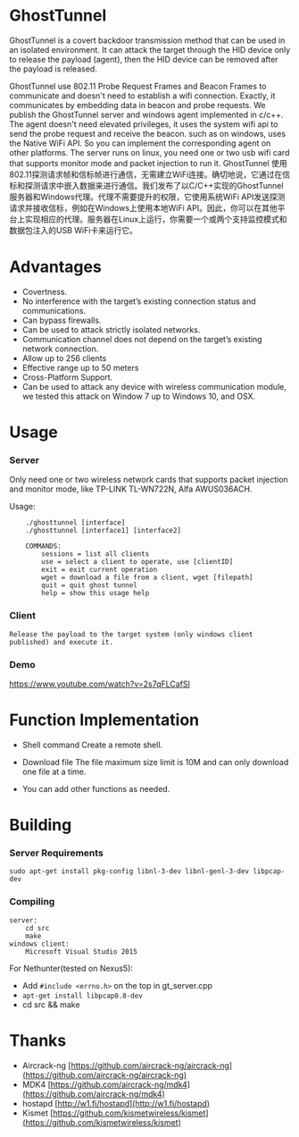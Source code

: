 # GhostTunnel

GhostTunnel is a covert backdoor transmission method that can be used in an isolated environment. It can attack the target through the HID device only to release the payload (agent), then the HID device can be removed after the payload is released.

GhostTunnel use 802.11 Probe Request Frames and Beacon Frames to communicate and doesn't need to establish a wifi connection. Exactly, it communicates by embedding data in beacon and probe requests. We publish the GhostTunnel server and windows agent implemented in c/c++. The agent doesn't need elevated privileges, it uses the system wifi api to send the probe request and receive the beacon. such as on windows, uses the Native WiFi API. So you can implement the corresponding agent on other platforms. The server runs on linux, you need one or two usb wifi card that supports monitor mode and packet injection to run it. 
GhostTunnel 使用802.11探测请求帧和信标帧进行通信，无需建立WiFi连接。确切地说，它通过在信标和探测请求中嵌入数据来进行通信。我们发布了以C/C++实现的GhostTunnel服务器和Windows代理。代理不需要提升的权限，它使用系统WiFi API发送探测请求并接收信标，例如在Windows上使用本地WiFi API。因此，你可以在其他平台上实现相应的代理。服务器在Linux上运行，你需要一个或两个支持监控模式和数据包注入的USB WiFi卡来运行它。

# Advantages

- Covertness.
- No interference with the target’s existing connection status and communications.
- Can bypass firewalls.
- Can be used to attack strictly isolated networks.
- Communication channel does not depend on the target’s existing network connection.
- Allow up to 256 clients 
- Effective range up to 50 meters
- Cross-Platform Support.
- Can be used to attack any device with wireless communication module, we tested this attack on Window 7 up to Windows 10, and OSX.


# Usage

### Server
Only need one or two wireless network cards that supports packet injection and monitor mode, like TP-LINK TL-WN722N, Alfa AWUS036ACH.

Usage: 

```
	./ghosttunnel [interface]
	./ghosttunnel [interface1] [interface2]

	COMMANDS:
		sessions = list all clients
		use = select a client to operate, use [clientID]
		exit = exit current operation
		wget = download a file from a client, wget [filepath]
		quit = quit ghost tunnel
		help = show this usage help
```

### Client
	Release the payload to the target system (only windows client published) and execute it.

### Demo
https://www.youtube.com/watch?v=2s7qFLCafSI

# Function Implementation

- Shell command
	Create a remote shell. 

- Download file
	The file maximum size limit is 10M and can only download one file at a time.

- You can add other functions as needed.

# Building

### Server Requirements
	sudo apt-get install pkg-config libnl-3-dev libnl-genl-3-dev libpcap-dev


### Compiling

	server:
		cd src
		make
	windows client:
		Microsoft Visual Studio 2015 


For Nethunter(tested on Nexus5):
- Add ```#include <errno.h>``` on the top in gt_server.cpp
- ```apt-get install libpcap0.8-dev```
- cd src && make

# Thanks 

- Aircrack-ng
	[https://github.com/aircrack-ng/aircrack-ng](https://github.com/aircrack-ng/aircrack-ng)
- MDK4
	[https://github.com/aircrack-ng/mdk4](https://github.com/aircrack-ng/mdk4)
- hostapd
	[http://w1.fi/hostapd](http://w1.fi/hostapd)
- Kismet
	[https://github.com/kismetwireless/kismet](https://github.com/kismetwireless/kismet)



























